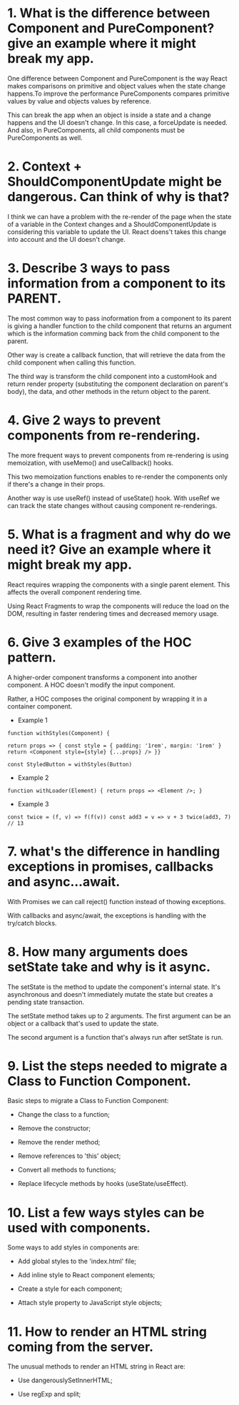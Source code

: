 # 1. What is the difference between Component and PureComponent? give an example where it might break my app.

One difference between Component and PureComponent is the way React makes comparisons on primitive and object values when the state change happens.To improve the performance PureComponents compares primitive values by value and objects values by reference.

This can break the app when an object is inside a state and a change happens and the UI doesn't change. In this case, a forceUpdate is needed. And also, in PureComponents, all child components must be PureComponents as well.

# 2. Context + ShouldComponentUpdate might be dangerous. Can think of why is that?

I think we can have a problem with the re-render of the page when the state of a variable in the Context changes and a ShouldComponentUpdate is considering this variable to update the UI. React doens't takes this change into account and the UI doesn't change.

# 3. Describe 3 ways to pass information from a component to its PARENT.

The most common way to pass inoformation from a component to its parent is giving a handler function to the child component that returns an argument which is the information comming back from the child component to the parent.

Other way is create a callback function, that will retrieve the data from the child component when calling this function.

The third way is transform the child component into a customHook and return render property (substituting the component declaration on parent's body), the data, and other methods in the return object to the parent.

# 4. Give 2 ways to prevent components from re-rendering.

The more frequent ways to prevent components from re-rendering is using memoization, with useMemo() and useCallback() hooks.

This two memoization functions enables to re-render the components only if there's a change in their props.

Another way is use useRef() instead of useState() hook. With useRef we can track the state changes without causing component re-renderings.

# 5. What is a fragment and why do we need it? Give an example where it might break my app.

React requires wrapping the components with a single parent element. This affects the overall component rendering time.

Using React Fragments to wrap the components will reduce the load on the DOM, resulting in faster rendering times and decreased memory usage.

# 6. Give 3 examples of the HOC pattern.

A higher-order component transforms a component into another component. A HOC doesn't modify the input component.

Rather, a HOC composes the original component by wrapping it in a container component.

- Example 1

`function withStyles(Component) {`

`return props => {
const style = { padding: '1rem', margin: '1rem' }
return <Component style={style} {...props} />
}}`

`const StyledButton = withStyles(Button)`

- Example 2

`function withLoader(Element) {
  return props => <Element />;
}`

- Example 3

`const twice = (f, v) => f(f(v))
const add3 = v => v + 3
twice(add3, 7) // 13`

# 7. what's the difference in handling exceptions in promises, callbacks and async...await.

With Promises we can call reject() function instead of thowing exceptions.

With callbacks and async/await, the exceptions is handling with the try/catch blocks.

# 8. How many arguments does setState take and why is it async.

The setState is the method to update the component's internal state. It's asynchronous and doesn't immediately mutate the state but creates a pending state transaction.

The setState method takes up to 2 arguments. The first argument can be an object or a callback that's used to update the state.

The second argument is a function that's always run after setState is run.

# 9. List the steps needed to migrate a Class to Function Component.

Basic steps to migrate a Class to Function Component:

- Change the class to a function;

- Remove the constructor;

- Remove the render method;

- Remove references to 'this' object;

- Convert all methods to functions;

- Replace lifecycle methods by hooks (useState/useEffect).

# 10. List a few ways styles can be used with components.

Some ways to add styles in components are:

- Add global styles to the 'index.html' file;

- Add inline style to React component elements;

- Create a style for each component;

- Attach style property to JavaScript style objects;

# 11. How to render an HTML string coming from the server.

The unusual methods to render an HTML string in React are:

- Use dangerouslySetInnerHTML;

- Use regExp and split;
